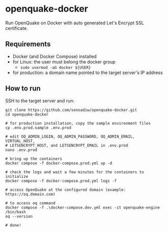 # openquake-docker
Run OpenQuake on Docker with auto generated Let's Encrypt SSL certificate.

## Requirements
* Docker (and Docker Compose) installed
* for Linux: the user must belong the docker group
  * `sudo usermod -aG docker ${USER}`
* for production: a domain name pointed to the target server's IP address

## How to run
SSH to the target server and run:
```
git clone https://github.com/senoadiw/openquake-docker.git
cd openquake-docker

# for production installation, copy the sample environment files
cp .env.prod.sample .env.prod

# edit OQ_ADMIN_LOGIN, OQ_ADMIN_PASSWORD, OQ_ADMIN_EMAIL, VIRTUAL_HOST,
# LETSENCRYPT_HOST, and LETSENCRYPT_EMAIL in .env.prod
nano .env.prod

# bring up the containers
docker compose -f docker-compose.prod.yml up -d

# check the logs and wait a few minutes for the containers to initialize
docker compose -f docker-compose.prod.yml logs -f

# access OpenQuake at the configured domain (example: https://oq.domain.com)

# to access oq command
docker compose -f .\docker-compose.dev.yml exec -it openquake-engine /bin/bash
oq --version

# done!
```
